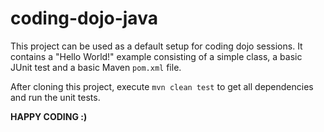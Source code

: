 coding-dojo-java
================

This project can be used as a default setup for coding dojo sessions. It contains a "Hello World!"
example consisting of a simple class, a basic JUnit test and a basic Maven `pom.xml` file. 

After cloning this project, execute `mvn clean test` to get all dependencies and run the unit
tests.

**HAPPY CODING :)** 
